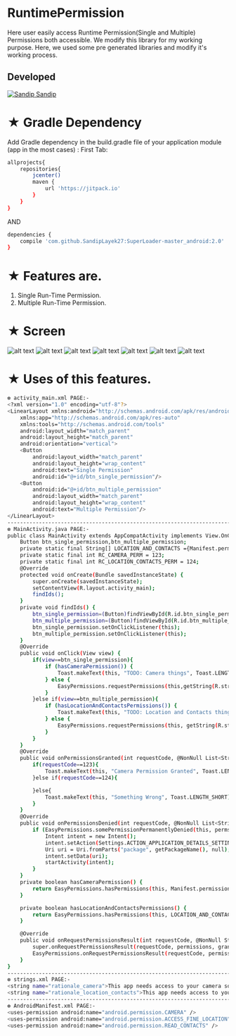 # RuntimePermission
Here user easily access Runtime Permission(Single and Multiple) Permissions both accessible. 
We modify this library for my working purpose.
Here, we used some pre generated libraries and modify it's working process.
## Developed
[![Sandip](https://avatars1.githubusercontent.com/u/31722942?v=4&u=18643bfaaba26114584d27693e9891db26bcb582&s=39) Sandip](https://github.com/SandipLayek27)  
# ★ Gradle Dependency
Add Gradle dependency in the build.gradle file of your application module (app in the most cases) :
First Tab:

```sh
allprojects{
    repositories{
        jcenter()
        maven {
            url 'https://jitpack.io'
        }
    }
}
```

AND

```sh
dependencies {
    compile 'com.github.SandipLayek27:SuperLoader-master_android:2.0'
}
```

# ★ Features are.
1. Single Run-Time Permission.
2. Multiple Run-Time Permission.

# ★ Screen
![alt text](https://raw.githubusercontent.com/SandipLayek27/RuntimePermission/master/app/src/main/assets/p1.png)
![alt text](https://raw.githubusercontent.com/SandipLayek27/RuntimePermission/master/app/src/main/assets/p2.png)
![alt text](https://raw.githubusercontent.com/SandipLayek27/RuntimePermission/master/app/src/main/assets/p3.png)
![alt text](https://raw.githubusercontent.com/SandipLayek27/RuntimePermission/master/app/src/main/assets/p4.png)
![alt text](https://raw.githubusercontent.com/SandipLayek27/RuntimePermission/master/app/src/main/assets/p5.png)
![alt text](https://raw.githubusercontent.com/SandipLayek27/RuntimePermission/master/app/src/main/assets/p6.png)
![alt text](https://raw.githubusercontent.com/SandipLayek27/RuntimePermission/master/app/src/main/assets/pm1.png)

# ★ Uses of this features.
```sh
❆ activity_main.xml PAGE:-
<?xml version="1.0" encoding="utf-8"?>
<LinearLayout xmlns:android="http://schemas.android.com/apk/res/android"
    xmlns:app="http://schemas.android.com/apk/res-auto"
    xmlns:tools="http://schemas.android.com/tools"
    android:layout_width="match_parent"
    android:layout_height="match_parent"
    android:orientation="vertical">
    <Button
        android:layout_width="match_parent"
        android:layout_height="wrap_content"
        android:text="Single Permission"
        android:id="@+id/btn_single_permission"/>
    <Button
        android:id="@+id/btn_multiple_permission"
        android:layout_width="match_parent"
        android:layout_height="wrap_content"
        android:text="Multiple Permission"/>
</LinearLayout>
----------------------------------------------------------------------------------------------------------
❆ MainActivity.java PAGE:-
public class MainActivity extends AppCompatActivity implements View.OnClickListener,EasyPermissions.PermissionCallbacks{
    Button btn_single_permission,btn_multiple_permission;
    private static final String[] LOCATION_AND_CONTACTS ={Manifest.permission.ACCESS_FINE_LOCATION, Manifest.permission.READ_CONTACTS};
    private static final int RC_CAMERA_PERM = 123;
    private static final int RC_LOCATION_CONTACTS_PERM = 124;
    @Override
    protected void onCreate(Bundle savedInstanceState) {
        super.onCreate(savedInstanceState);
        setContentView(R.layout.activity_main);
        findIds();
    }
    private void findIds() {
        btn_single_permission=(Button)findViewById(R.id.btn_single_permission);
        btn_multiple_permission=(Button)findViewById(R.id.btn_multiple_permission);
        btn_single_permission.setOnClickListener(this);
        btn_multiple_permission.setOnClickListener(this);
    }
    @Override
    public void onClick(View view) {
        if(view==btn_single_permission){
            if (hasCameraPermission()) {
                Toast.makeText(this, "TODO: Camera things", Toast.LENGTH_LONG).show();
            } else {
                EasyPermissions.requestPermissions(this,getString(R.string.rationale_camera), RC_CAMERA_PERM, Manifest.permission.CAMERA);
            }
        }else if(view==btn_multiple_permission){
            if (hasLocationAndContactsPermissions()) {
                Toast.makeText(this, "TODO: Location and Contacts things", Toast.LENGTH_LONG).show();
            } else {
                EasyPermissions.requestPermissions(this, getString(R.string.rationale_location_contacts), RC_LOCATION_CONTACTS_PERM, LOCATION_AND_CONTACTS);
            }
        }
    }
    @Override
    public void onPermissionsGranted(int requestCode, @NonNull List<String> perms) {
        if(requestCode==123){
            Toast.makeText(this, "Camera Permission Granted", Toast.LENGTH_SHORT).show();
        }else if(requestCode==124){

        }else{
            Toast.makeText(this, "Something Wrong", Toast.LENGTH_SHORT).show();
        }
    }
    @Override
    public void onPermissionsDenied(int requestCode, @NonNull List<String> perms) {
        if (EasyPermissions.somePermissionPermanentlyDenied(this, perms)) {
            Intent intent = new Intent();
            intent.setAction(Settings.ACTION_APPLICATION_DETAILS_SETTINGS);
            Uri uri = Uri.fromParts("package", getPackageName(), null);
            intent.setData(uri);
            startActivity(intent);
        }
    }
    private boolean hasCameraPermission() {
        return EasyPermissions.hasPermissions(this, Manifest.permission.CAMERA);
    }

    private boolean hasLocationAndContactsPermissions() {
        return EasyPermissions.hasPermissions(this, LOCATION_AND_CONTACTS);
    }

    @Override
    public void onRequestPermissionsResult(int requestCode, @NonNull String[] permissions, @NonNull int[] grantResults) {
        super.onRequestPermissionsResult(requestCode, permissions, grantResults);
        EasyPermissions.onRequestPermissionsResult(requestCode, permissions, grantResults, this);
    }
}
----------------------------------------------------------------------------------------------------------
❆ strings.xml PAGE:-
<string name="rationale_camera">This app needs access to your camera so you can take pictures.</string>
<string name="rationale_location_contacts">This app needs access to your location and contacts to know where and who you are.</string>
----------------------------------------------------------------------------------------------------------
❆ AndroidManifest.xml PAGE:-
<uses-permission android:name="android.permission.CAMERA" />
<uses-permission android:name="android.permission.ACCESS_FINE_LOCATION" />
<uses-permission android:name="android.permission.READ_CONTACTS" />
```
